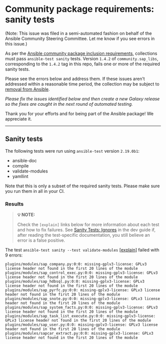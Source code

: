 # Community package requirements: sanity tests

(Note: This issue was filed in a semi-automated fashion on behalf of the Ansible Community Steering Committee. Let me know if you see errors in this issue.)

As per the [Ansible community package inclusion requirements][ci-testing], collections must pass `ansible-test sanity` tests. Version `1.4.2` of `community.sap_libs`, corresponding to the `1.4.2` tag in this repo, fails one or more of the required sanity tests.


Please see the errors below and address them. If these issues aren't addressed within a reasonable time period, the collection may be subject to [removal from Ansible][removal].

*Please fix the issues identified below and then create a new Galaxy release so the fixes are caught in the next round of automated testing.*

Thank you for your efforts and for being part of the Ansible package! We appreciate it.

---

## Sanity tests

The following tests were run using `ansible-test` version `2.19.0b1`:

- ansible-doc
- compile
- validate-modules
- yamllint

Note that this is only a subset of the required sanity tests. Please make sure you run them in all in your CI.

### Results

> **💡 NOTE:**
>
> Check the `[explain]` links below for more information about each test and how to fix failures.
> See [Sanity Tests: Ignores](https://docs.ansible.com/ansible/latest/dev_guide/testing/sanity/ignores.html) in the dev guide if, after reading the test-specific documentation, you still believe an error is a false positive.

The test `ansible-test sanity --test validate-modules` [[explain](https://docs.ansible.com/ansible-core/devel/dev_guide/testing/sanity/validate-modules.html)] failed with 9 errors:

``` text
plugins/modules/sap_company.py:0:0: missing-gplv3-license: GPLv3 license header not found in the first 20 lines of the module
plugins/modules/sap_control_exec.py:0:0: missing-gplv3-license: GPLv3 license header not found in the first 20 lines of the module
plugins/modules/sap_hdbsql.py:0:0: missing-gplv3-license: GPLv3 license header not found in the first 20 lines of the module
plugins/modules/sap_pyrfc.py:0:0: missing-gplv3-license: GPLv3 license header not found in the first 20 lines of the module
plugins/modules/sap_snote.py:0:0: missing-gplv3-license: GPLv3 license header not found in the first 20 lines of the module
plugins/modules/sap_system_facts.py:0:0: missing-gplv3-license: GPLv3 license header not found in the first 20 lines of the module
plugins/modules/sap_task_list_execute.py:0:0: missing-gplv3-license: GPLv3 license header not found in the first 20 lines of the module
plugins/modules/sap_user.py:0:0: missing-gplv3-license: GPLv3 license header not found in the first 20 lines of the module
plugins/modules/sapcar_extract.py:0:0: missing-gplv3-license: GPLv3 license header not found in the first 20 lines of the module
```




[ci-testing]: https://docs.ansible.com/ansible/latest/community/collection_contributors/collection_requirements.html#ci-testing
[repo-mgmt]: https://docs.ansible.com/ansible/latest/community/collection_contributors/collection_requirements.html#repository-management
[removal]: https://github.com/ansible-collections/overview/blob/main/removal_from_ansible.rst
